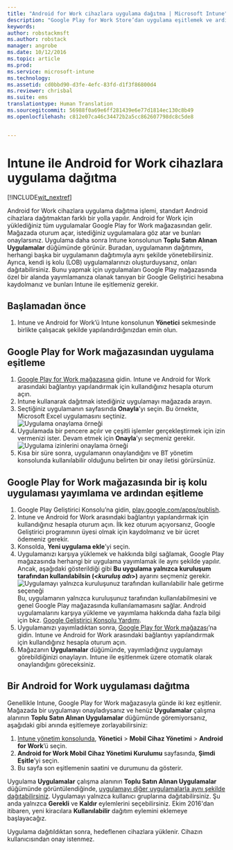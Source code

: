 ```yaml
---
title: "Android for Work cihazlara uygulama dağıtma | Microsoft Intune"
description: "Google Play for Work Store’dan uygulama eşitlemek ve ardından Android for Work cihazlara dağıtmak için bu konuyu kullanın."
keywords: 
author: robstackmsft
ms.author: robstack
manager: angrobe
ms.date: 10/12/2016
ms.topic: article
ms.prod: 
ms.service: microsoft-intune
ms.technology: 
ms.assetid: cd0bbd90-d3fe-4efc-83fd-d1f3f86800d4
ms.reviewer: chrisbal
ms.suite: ems
translationtype: Human Translation
ms.sourcegitcommit: 56988f0a69e6ff281439e6e77d1814ec130c8b49
ms.openlocfilehash: c812e07ca46c34472b2a5cc862607798dc8c5de8


---
```


# <a name="how-to-deploy-apps-to-android-for-work-devices-with-intune"></a>Intune ile Android for Work cihazlara uygulama dağıtma

[!INCLUDE[wit_nextref](../includes/afw_rollout_disclaimer.md)]

Android for Work cihazlara uygulama dağıtma işlemi, standart Android cihazlara dağıtmaktan farklı bir yolla yapılır. Android for Work için yüklediğiniz tüm uygulamalar Google Play for Work mağazasından gelir. Mağazada oturum açar, istediğiniz uygulamalara göz atar ve bunları onaylarsınız.
Uygulama daha sonra Intune konsolunun **Toplu Satın Alınan Uygulamalar** düğümünde görünür. Buradan, uygulamanın dağıtımını, herhangi başka bir uygulamanın dağıtımıyla aynı şekilde yönetebilirsiniz.
Ayrıca, kendi iş kolu (LOB) uygulamalarınızı oluşturduysanız, onları dağıtabilirsiniz. Bunu yapmak için uygulamaları Google Play mağazasında özel bir alanda yayımlamanıza olanak tanıyan bir Google Geliştirici hesabına kaydolmanız ve bunları Intune ile eşitlemeniz gerekir.

## <a name="before-you-start"></a>Başlamadan önce

1. Intune ve Android for Work’ü Intune konsolunun **Yönetici** sekmesinde birlikte çalışacak şekilde yapılandırdığınızdan emin olun.

## <a name="synchronize-an-app-from-the-google-play-for-work-store"></a>Google Play for Work mağazasından uygulama eşitleme


1. [Google Play for Work mağazasına](https://play.google.com/work) gidin. Intune ve Android for Work arasındaki bağlantıyı yapılandırmak için kullandığınız hesapla oturum açın.
2. Intune kullanarak dağıtmak istediğiniz uygulamayı mağazada arayın.
3. Seçtiğiniz uygulamanın sayfasında **Onayla**’yı seçin. Bu örnekte, Microsoft Excel uygulamasını seçtiniz.<br>
  ![Uygulama onaylama örneği](/intune/deploy-use/media/approve.png)
4. Uygulamada bir pencere açılır ve çeşitli işlemler gerçekleştirmek için izin vermenizi ister. Devam etmek için **Onayla**’yı seçmeniz gerekir.<br>
  ![Uygulama izinlerini onaylama örneği](/intune/deploy-use/media/approve-app-permissions.png)
5. Kısa bir süre sonra, uygulamanın onaylandığını ve BT yönetim konsolunda kullanılabilir olduğunu belirten bir onay iletisi görürsünüz.

## <a name="publish-then-synchronize-a-line-of-business-app-from-the-google-play-for-work-store"></a>Google Play for Work mağazasında bir iş kolu uygulaması yayımlama ve ardından eşitleme

1. Google Play Geliştirici Konsolu’na gidin, [play.google.com/apps/publish](play.google.com/apps/publish).
2. Intune ve Android for Work arasındaki bağlantıyı yapılandırmak için kullandığınız hesapla oturum açın. İlk kez oturum açıyorsanız, Google Geliştirici programının üyesi olmak için kaydolmanız ve bir ücret ödemeniz gerekir.
3. Konsolda, **Yeni uygulama ekle**’yi seçin.
4. Uygulamanızı karşıya yüklemek ve hakkında bilgi sağlamak, Google Play mağazasında herhangi bir uygulama yayımlamak ile aynı şekilde yapılır. Ancak, aşağıdaki gösterildiği gibi **Bu uygulama yalnızca kuruluşum tarafından kullanılabilsin (<*kuruluş adı*>)** ayarını seçmeniz gerekir.<br>
  ![Uygulamayı yalnızca kuruluşunuz tarafından kullanılabilir hale getirme seçeneği](/intune/deploy-use/media/restrict.png)<br>
Bu, uygulamanın yalnızca kuruluşunuz tarafından kullanılabilmesini ve genel Google Play mağazasında kullanılamamasını sağlar.
Android uygulamalarını karşıya yükleme ve yayımlama hakkında daha fazla bilgi için bkz. [Google Geliştirici Konsolu Yardımı](https://support.google.com/googleplay/android-developer/answer/113469).
5. Uygulamanızı yayımladıktan sonra, [Google Play for Work mağazası](https://play.google.com/work)’na gidin. Intune ve Android for Work arasındaki bağlantıyı yapılandırmak için kullandığınız hesapla oturum açın.
6. Mağazanın **Uygulamalar** düğümünde, yayımladığınız uygulamayı görebildiğinizi onaylayın. Intune ile eşitlenmek üzere otomatik olarak onaylandığını göreceksiniz.

## <a name="deploy-an-android-for-work-app"></a>Bir Android for Work uygulaması dağıtma

Genellikle Intune, Google Play for Work mağazasıyla günde iki kez eşitlenir. Mağazada bir uygulamayı onayladıysanız ve henüz **Uygulamalar** çalışma alanının **Toplu Satın Alınan Uygulamalar** düğümünde göremiyorsanız, aşağıdaki gibi anında eşitlemeye zorlayabilirsiniz:

1. [Intune yönetim konsolunda](https://manage.microsoft.com), **Yönetici** > **Mobil Cihaz Yönetimi** > **Android for Work**’ü seçin.
2. **Android for Work Mobil Cihaz Yönetimi Kurulumu** sayfasında, **Şimdi Eşitle**’yi seçin.
3. Bu sayfa son eşitlemenin saatini ve durumunu da gösterir.

Uygulama **Uygulamalar** çalışma alanının **Toplu Satın Alınan Uygulamalar** düğümünde görüntülendiğinde, [uygulamayı diğer uygulamalarla aynı şekilde dağıtabilirsiniz](deploy-apps-in-microsoft-intune.md). Uygulamayı yalnızca kullanıcı gruplarına dağıtabilirsiniz. Şu anda yalnızca **Gerekli** ve **Kaldır** eylemlerini seçebilirsiniz. Ekim 2016'dan itibaren, yeni kiracılara **Kullanılabilir** dağıtım eylemini eklemeye başlayacağız.

Uygulama dağıtıldıktan sonra, hedeflenen cihazlara yüklenir. Cihazın kullanıcısından onay istenmez.



<!--HONumber=Nov16_HO1-->


